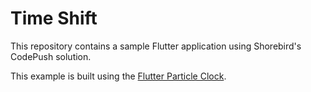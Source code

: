 # Time Shift

This repository contains a sample Flutter application using Shorebird's CodePush solution.

This example is built using the [Flutter Particle Clock](https://github.com/miickel/flutter_particle_clock).
